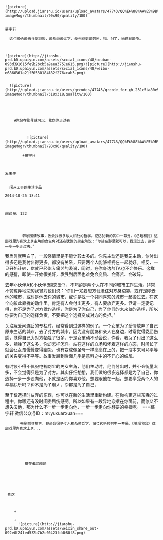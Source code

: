 
    
  
    ![picture](http://upload.jianshu.io/users/upload_avatars/47743/QQ%E6%88%AA%E5%9B%BE20140509134547.png?imageMogr/thumbnail/90x90/quality/100)
    

    慕宇轩
  
      这个家伙爱看书爱摄影，爱旅游爱文字，爱电影更爱韩剧，哦，对了，她还很爱吃。

  
  
    ![picture](http://jianshu-prd.b0.upaiyun.com/assets/social_icons/48/douban-093d391615fe9b2bcb5a9aea3752e615.png)![picture](http://jianshu-prd.b0.upaiyun.com/assets/social_icons/48/weibo-e6860361a21f50530184f82f276acab3.png)
  
    
      ![picture](http://upload.jianshu.io/users/qrcodes/47743/qrcode_for_gh_231c51a80e57_860.jpg?imageMogr/thumbnail/318x318/quality/100)
    


    
      
        #你站在那里就可以，我向你走过去
        
          
            
              ![picture](http://upload.jianshu.io/users/upload_avatars/47743/QQ%E6%88%AA%E5%9B%BE20140509134547.png?imageMogr/thumbnail/90x90/quality/100)
            
            +慕宇轩
        
        
    
    发表于 

    
      闲来无事的生活小品

    2014-10-25 18:41

    

    阅读量: 122
  


        
            韩剧爱情故事，教会我很多与人相处的哲学。记忆犹新的其中一幕是，《总理和我》这部戏里先喜欢上男主角的女主角对还在犹豫的男主角说：“你站在那里就可以，我走过去，这样一步一步走过去。”

   
  我当时就明白了，一段感情里是不能计较太多的。你先主动还是我先主动，你付出得多还是我付出得更多，都没有关系，只要两个人能够相拥在一起就好。相反，一旦开始计较，你就已经陷入痛苦的漩涡，同时，在你身边的TA也不会快乐。这样的感情，即使一开始很美好，发展到后面也难免会变质、会痛苦、会破碎。
   
  去年小伙伴A和小伙伴B谈恋爱了，不巧的是两个人在不同的城市工作生活。非常不赞成异地恋的我曾对他们说：“你们一定要想方设法往对方身边靠，或许是你去他的城市，或许是他去你的城市，或许是找一个共同喜欢的城市一起搬过去。在这个向彼此靠拢的动作里，肯定有人会付出更多，有人要放弃更多。但请一定要记得，你不是为了对方做的选择，你是为了你自己，为了你们的未来做的选择，所以你要为自己的选择负责，不要把这个选择变成对方的负担。”
   
  关注我爱问连岳的专栏时，经常看到过这样的例子。一个女孩为了爱情放弃了自己原来生活的城市，去了对方的城市。因为没有朋友和亲人在身边，时常觉得委屈伤感，觉得自己为对方牺牲了很多。于是女孩动不动会说，你看，我为了付出了这么多，牺牲了这么多，你却怎样怎样。站在这样的立场和怀着这样的心态，时间长了就会让女孩慢慢变得幽怨，也有变成像圣母一样高高在上的，把一段本来可以平等的关系变得不平等。故事发展到后面几乎是意料之中的不开心的结局。
   
  有时候不得不佩服电视剧里的男女主角，他们主动时，他们付出时，并不会衡量太多，不会觉得只是为了对方。其实仔细想想，我们做的很多选择都是为了自己，你选择一步一步走向他，不就是因为你喜欢他，想要跟他在一起，想要享受两个人的幸福快乐吗？你不是为了别人，你都是为了自己。
   
  至于做选择时放弃的东西，你可以在新的生活里重新构建。在你构建这些东西的过程中，你哪还有没时间委屈伤感啊。所以如果有一段异地恋摆在你面前，而你又不想失去他，那为什么不一步一步走向他，一步一步走向你想要的幸福呢。
  ===慕宇轩 微信公众号ID：muyuxuanxuan===

        
           韩剧爱情故事，教会我很多与人相处的哲学。记忆犹新的其中一幕是，《总理和我》这部戏里先喜欢上男...
      
    
    
      
      
      
          
             推荐拓展阅读
        
      
    
    
      
          
     喜欢

      
      
        +
                  
        +
          ![picture](http://jianshu-prd.b0.upaiyun.com/assets/weixin_share_out-092e0f24fed532b7b2c00423fdd080f8.png)
        
      
    
  


